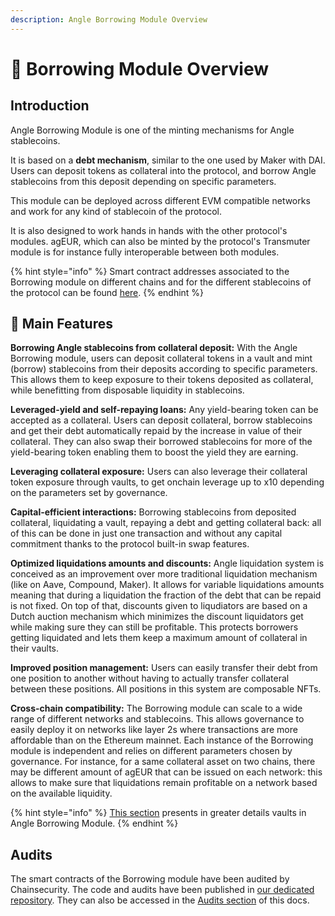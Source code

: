 ```yaml
---
description: Angle Borrowing Module Overview
---
```


# 🔭 Borrowing Module Overview

## Introduction

Angle Borrowing Module is one of the minting mechanisms for Angle stablecoins.

It is based on a **debt mechanism**, similar to the one used by Maker with DAI. Users can deposit tokens as collateral into the protocol, and borrow Angle stablecoins from this deposit depending on specific parameters.

This module can be deployed across different EVM compatible networks and work for any kind of stablecoin of the protocol.

It is also designed to work hands in hands with the other protocol's modules. agEUR, which can also be minted by the protocol's Transmuter module is for instance fully interoperable between both modules.

{% hint style="info" %}
Smart contract addresses associated to the Borrowing module on different chains and for the different stablecoins of the protocol can be found [here](https://developers.angle.money/overview/smart-contracts).
{% endhint %}

## 🏦 Main Features

**Borrowing Angle stablecoins from collateral deposit:** With the Angle Borrowing module, users can deposit collateral tokens in a vault and mint (borrow) stablecoins from their deposits according to specific parameters. This allows them to keep exposure to their tokens deposited as collateral, while benefitting from disposable liquidity in stablecoins.

**Leveraged-yield and self-repaying loans:** Any yield-bearing token can be accepted as a collateral. Users can deposit collateral, borrow stablecoins and get their debt automatically repaid by the increase in value of their collateral. They can also swap their borrowed stablecoins for more of the yield-bearing token enabling them to boost the yield they are earning.

**Leveraging collateral exposure:** Users can also leverage their collateral token exposure through vaults, to get onchain leverage up to x10 depending on the parameters set by governance.

**Capital-efficient interactions:** Borrowing stablecoins from deposited collateral, liquidating a vault, repaying a debt and getting collateral back: all of this can be done in just one transaction and without any capital commitment thanks to the protocol built-in swap features.

**Optimized liquidations amounts and discounts:** Angle liquidation system is conceived as an improvement over more traditional liquidation mechanism (like on Aave, Compound, Maker). It allows for variable liquidations amounts meaning that during a liquidation the fraction of the debt that can be repaid is not fixed. On top of that, discounts given to liqudiators are based on a Dutch auction mechanism which minimizes the discount liquidators get while making sure they can still be profitable. This protects borrowers getting liquidated and lets them keep a maximum amount of collateral in their vaults.

**Improved position management:** Users can easily transfer their debt from one position to another without having to actually transfer collateral between these positions. All positions in this system are composable NFTs.

**Cross-chain compatibility:** The Borrowing module can scale to a wide range of different networks and stablecoins. This allows governance to easily deploy it on networks like layer 2s where transactions are more affordable than on the Ethereum mainnet. Each instance of the Borrowing module is independent and relies on different parameters chosen by governance. For instance, for a same collateral asset on two chains, there may be different amount of agEUR that can be issued on each network: this allows to make sure that liquidations remain profitable on a network based on the available liquidity.

{% hint style="info" %}
[This section](vaults/) presents in greater details vaults in Angle Borrowing Module.
{% endhint %}

## Audits

The smart contracts of the Borrowing module have been audited by Chainsecurity. The code and audits have been published in [our dedicated repository](https://github.com/AngleProtocol/borrow-contracts). They can also be accessed in the [Audits section](../resources/audits/) of this docs.
